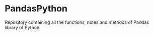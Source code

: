 # PandasPython
Repository containing all the functions, notes and methods of Pandas library of Python.
